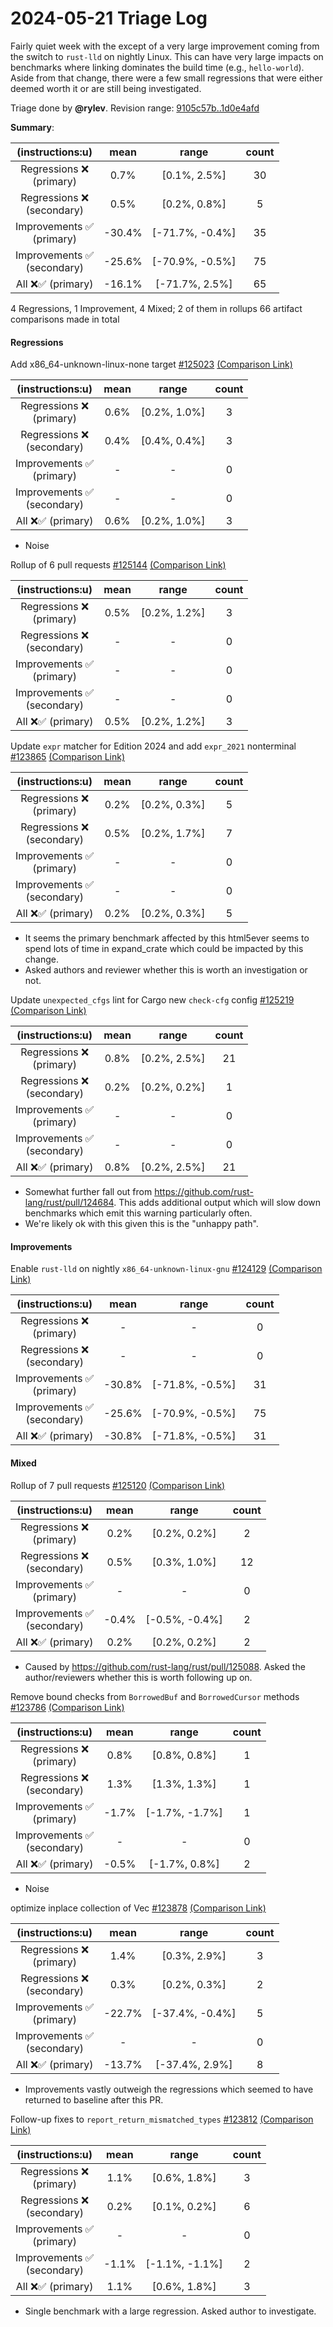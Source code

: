 # 2024-05-21 Triage Log

Fairly quiet week with the except of a very large improvement coming from the switch to `rust-lld` on nightly Linux. This can have very large impacts on benchmarks where linking dominates the build time (e.g., `hello-world`). Aside from that change, there were a few small regressions that were either deemed worth it or are still being investigated.

Triage done by **@rylev**.
Revision range: [9105c57b..1d0e4afd](https://perf.rust-lang.org/?start=9105c57b7f6623310e33f3ee7e48a3114e5190a7&end=1d0e4afd4cac09078e12a232508c3e9f8d42535d&absolute=false&stat=instructions%3Au)

**Summary**:

| (instructions:u)                   | mean   | range           | count |
|:----------------------------------:|:------:|:---------------:|:-----:|
| Regressions ❌ <br /> (primary)    | 0.7%   | [0.1%, 2.5%]    | 30    |
| Regressions ❌ <br /> (secondary)  | 0.5%   | [0.2%, 0.8%]    | 5     |
| Improvements ✅ <br /> (primary)   | -30.4% | [-71.7%, -0.4%] | 35    |
| Improvements ✅ <br /> (secondary) | -25.6% | [-70.9%, -0.5%] | 75    |
| All ❌✅ (primary)                 | -16.1% | [-71.7%, 2.5%]  | 65    |


4 Regressions, 1 Improvement, 4 Mixed; 2 of them in rollups
66 artifact comparisons made in total

#### Regressions

Add x86_64-unknown-linux-none target [#125023](https://github.com/rust-lang/rust/pull/125023) [(Comparison Link)](https://perf.rust-lang.org/compare.html?start=c45e831d8fcd33d656047ba97d263c4b91a00735&end=31026b7fe3e510a646eddeda838d1f0859f892e7&stat=instructions:u)

| (instructions:u)                   | mean | range        | count |
|:----------------------------------:|:----:|:------------:|:-----:|
| Regressions ❌ <br /> (primary)    | 0.6% | [0.2%, 1.0%] | 3     |
| Regressions ❌ <br /> (secondary)  | 0.4% | [0.4%, 0.4%] | 3     |
| Improvements ✅ <br /> (primary)   | -    | -            | 0     |
| Improvements ✅ <br /> (secondary) | -    | -            | 0     |
| All ❌✅ (primary)                 | 0.6% | [0.2%, 1.0%] | 3     |
- Noise


Rollup of 6 pull requests [#125144](https://github.com/rust-lang/rust/pull/125144) [(Comparison Link)](https://perf.rust-lang.org/compare.html?start=3cb0030fe9de01eeacb7c03eeef0c51420798cfb&end=ade234d5743795423db6cc7cd52541390a088eab&stat=instructions:u)

| (instructions:u)                   | mean | range        | count |
|:----------------------------------:|:----:|:------------:|:-----:|
| Regressions ❌ <br /> (primary)    | 0.5% | [0.2%, 1.2%] | 3     |
| Regressions ❌ <br /> (secondary)  | -    | -            | 0     |
| Improvements ✅ <br /> (primary)   | -    | -            | 0     |
| Improvements ✅ <br /> (secondary) | -    | -            | 0     |
| All ❌✅ (primary)                 | 0.5% | [0.2%, 1.2%] | 3     |


Update `expr` matcher for Edition 2024 and add `expr_2021` nonterminal [#123865](https://github.com/rust-lang/rust/pull/123865) [(Comparison Link)](https://perf.rust-lang.org/compare.html?start=1a7397988684934ae01a71f524bdfff24895d8cc&end=9b75a4388143a163b77fa7d458e4aa4dd34ac1bd&stat=instructions:u)

| (instructions:u)                   | mean | range        | count |
|:----------------------------------:|:----:|:------------:|:-----:|
| Regressions ❌ <br /> (primary)    | 0.2% | [0.2%, 0.3%] | 5     |
| Regressions ❌ <br /> (secondary)  | 0.5% | [0.2%, 1.7%] | 7     |
| Improvements ✅ <br /> (primary)   | -    | -            | 0     |
| Improvements ✅ <br /> (secondary) | -    | -            | 0     |
| All ❌✅ (primary)                 | 0.2% | [0.2%, 0.3%] | 5     |
- It seems the primary benchmark affected by this html5ever seems to spend lots of time in expand_crate which could be impacted by this change. 
- Asked authors and reviewer whether this is worth an investigation or not.


Update `unexpected_cfgs` lint for Cargo new `check-cfg` config [#125219](https://github.com/rust-lang/rust/pull/125219) [(Comparison Link)](https://perf.rust-lang.org/compare.html?start=be71fd477243f253a735bb35e0cd23cc528cf30a&end=b92758a9aef1cef7b79e2b72c3d8ba113e547f89&stat=instructions:u)

| (instructions:u)                   | mean | range        | count |
|:----------------------------------:|:----:|:------------:|:-----:|
| Regressions ❌ <br /> (primary)    | 0.8% | [0.2%, 2.5%] | 21    |
| Regressions ❌ <br /> (secondary)  | 0.2% | [0.2%, 0.2%] | 1     |
| Improvements ✅ <br /> (primary)   | -    | -            | 0     |
| Improvements ✅ <br /> (secondary) | -    | -            | 0     |
| All ❌✅ (primary)                 | 0.8% | [0.2%, 2.5%] | 21    |
- Somewhat further fall out from https://github.com/rust-lang/rust/pull/124684. This adds additional output which will slow down benchmarks which emit this warning particularly often.
- We're likely ok with this given this is the "unhappy path".


#### Improvements

Enable `rust-lld` on nightly `x86_64-unknown-linux-gnu` [#124129](https://github.com/rust-lang/rust/pull/124129) [(Comparison Link)](https://perf.rust-lang.org/compare.html?start=fa37db51ac2ba8d20eb88079cb3234d0072c5c3a&end=8af67ba01a1b1d95ff375b645ef5a395d3249e09&stat=instructions:u)

| (instructions:u)                   | mean   | range           | count |
|:----------------------------------:|:------:|:---------------:|:-----:|
| Regressions ❌ <br /> (primary)    | -      | -               | 0     |
| Regressions ❌ <br /> (secondary)  | -      | -               | 0     |
| Improvements ✅ <br /> (primary)   | -30.8% | [-71.8%, -0.5%] | 31    |
| Improvements ✅ <br /> (secondary) | -25.6% | [-70.9%, -0.5%] | 75    |
| All ❌✅ (primary)                 | -30.8% | [-71.8%, -0.5%] | 31    |


#### Mixed

Rollup of 7 pull requests [#125120](https://github.com/rust-lang/rust/pull/125120) [(Comparison Link)](https://perf.rust-lang.org/compare.html?start=bdfd941f4dcbe54e0283433ac970febf4092fa6a&end=ac385a5af6d9fa8399a0cec799833cd28324abf8&stat=instructions:u)

| (instructions:u)                   | mean  | range          | count |
|:----------------------------------:|:-----:|:--------------:|:-----:|
| Regressions ❌ <br /> (primary)    | 0.2%  | [0.2%, 0.2%]   | 2     |
| Regressions ❌ <br /> (secondary)  | 0.5%  | [0.3%, 1.0%]   | 12    |
| Improvements ✅ <br /> (primary)   | -     | -              | 0     |
| Improvements ✅ <br /> (secondary) | -0.4% | [-0.5%, -0.4%] | 2     |
| All ❌✅ (primary)                 | 0.2%  | [0.2%, 0.2%]   | 2     |
- Caused by https://github.com/rust-lang/rust/pull/125088. Asked the author/reviewers whether this is worth following up on.


Remove bound checks from `BorrowedBuf` and `BorrowedCursor` methods [#123786](https://github.com/rust-lang/rust/pull/123786) [(Comparison Link)](https://perf.rust-lang.org/compare.html?start=698293518de49ac79eb7874e97557f8e2eabda06&end=959a67a7f2215d80b55e765d6c4b3f5a711ad484&stat=instructions:u)

| (instructions:u)                   | mean  | range          | count |
|:----------------------------------:|:-----:|:--------------:|:-----:|
| Regressions ❌ <br /> (primary)    | 0.8%  | [0.8%, 0.8%]   | 1     |
| Regressions ❌ <br /> (secondary)  | 1.3%  | [1.3%, 1.3%]   | 1     |
| Improvements ✅ <br /> (primary)   | -1.7% | [-1.7%, -1.7%] | 1     |
| Improvements ✅ <br /> (secondary) | -     | -              | 0     |
| All ❌✅ (primary)                 | -0.5% | [-1.7%, 0.8%]  | 2     |
- Noise


optimize inplace collection of Vec [#123878](https://github.com/rust-lang/rust/pull/123878) [(Comparison Link)](https://perf.rust-lang.org/compare.html?start=d84b9037541f45dc2c52a41d723265af211c0497&end=12075f04e677de64f740687f601114e2a21e09ca&stat=instructions:u)

| (instructions:u)                   | mean   | range           | count |
|:----------------------------------:|:------:|:---------------:|:-----:|
| Regressions ❌ <br /> (primary)    | 1.4%   | [0.3%, 2.9%]    | 3     |
| Regressions ❌ <br /> (secondary)  | 0.3%   | [0.2%, 0.3%]    | 2     |
| Improvements ✅ <br /> (primary)   | -22.7% | [-37.4%, -0.4%] | 5     |
| Improvements ✅ <br /> (secondary) | -      | -               | 0     |
| All ❌✅ (primary)                 | -13.7% | [-37.4%, 2.9%]  | 8     |
- Improvements vastly outweigh the regressions which seemed to have returned to baseline after this PR.


Follow-up fixes to `report_return_mismatched_types` [#123812](https://github.com/rust-lang/rust/pull/123812) [(Comparison Link)](https://perf.rust-lang.org/compare.html?start=1d0e4afd4cac09078e12a232508c3e9f8d42535d&end=e8753914580fb42554a79a4b5c5fb4cc98933231&stat=instructions:u)

| (instructions:u)                   | mean  | range          | count |
|:----------------------------------:|:-----:|:--------------:|:-----:|
| Regressions ❌ <br /> (primary)    | 1.1%  | [0.6%, 1.8%]   | 3     |
| Regressions ❌ <br /> (secondary)  | 0.2%  | [0.1%, 0.2%]   | 6     |
| Improvements ✅ <br /> (primary)   | -     | -              | 0     |
| Improvements ✅ <br /> (secondary) | -1.1% | [-1.1%, -1.1%] | 2     |
| All ❌✅ (primary)                 | 1.1%  | [0.6%, 1.8%]   | 3     |
- Single benchmark with a large regression. Asked author to investigate.

